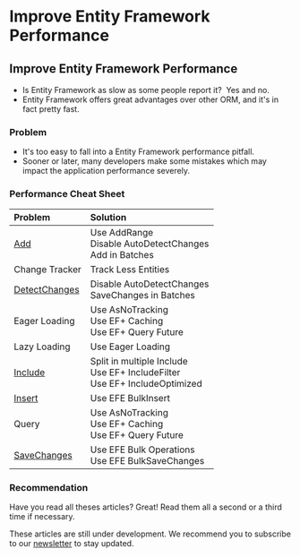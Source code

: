# Improve Entity Framework Performance

## Improve Entity Framework Performance

 - Is Entity Framework as slow as some people report it?  Yes and no.
 - Entity Framework offers great advantages over other ORM, and it's in fact pretty fast.

### Problem

 - It's too easy to fall into a Entity Framework performance pitfall. 
 - Sooner or later, many developers make some mistakes which may impact the application performance severely.

### Performance Cheat Sheet

|Problem	                                            |Solution                                                                       |
|:----------------------------------------------------- |:----------------------------------------------------------------------------- |
|[Add](/improve-ef-add-performance)                     |Use AddRange<br>Disable AutoDetectChanges<br>Add in Batches                    |
|Change Tracker                                         |Track Less Entities                                                            |
|[DetectChanges](/improve-ef-detect-changes-performance)|Disable AutoDetectChanges<br>SaveChanges in Batches                            |
|Eager Loading                                          |Use AsNoTracking<br>Use EF+ Caching<br>Use EF+ Query Future                    |
|Lazy Loading                                           |Use Eager Loading                                                              |
|[Include](/improve-ef-include-performance)             |Split in multiple Include<br>Use EF+ IncludeFilter<br>Use EF+ IncludeOptimized |
|[Insert](/improve-ef-include-performance)              |Use EFE BulkInsert                                                             |
|Query                                                  |Use AsNoTracking<br>Use EF+ Caching<br>Use EF+ Query Future                    |
|[SaveChanges](/improve-ef-save-changes-performance)    |Use EFE Bulk Operations<br>Use EFE BulkSaveChanges                             |

### Recommendation

Have you read all theses articles? Great! Read them all a second or a third time if necessary.

These articles are still under development. We recommend you to subscribe to our [newsletter](http://zzzprojects.us9.list-manage.com/subscribe?u=cecbc4775cf67bf1ff82018af&id=4765ffa5f8) to stay updated.
